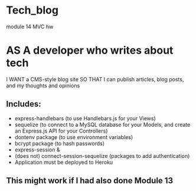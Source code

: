 # Tech_blog
module 14 MVC hw

# AS A developer who writes about tech
I WANT a CMS-style blog site
SO THAT I can publish articles, blog posts, and my thoughts and opinions

## Includes:
- express-handlebars (to use Handlebars.js for your Views)
- sequelize (to connect to a MySQL database for your Models, and create an Express.js API for your Controllers)
- dontenv package (to use environment variables)
- bcrypt package (to hash passwords)
- express-session &
- (does not) connect-session-sequelize (packages to add authentication)
- Application must be deployed to Heroku

## This might work if I had also done Module 13